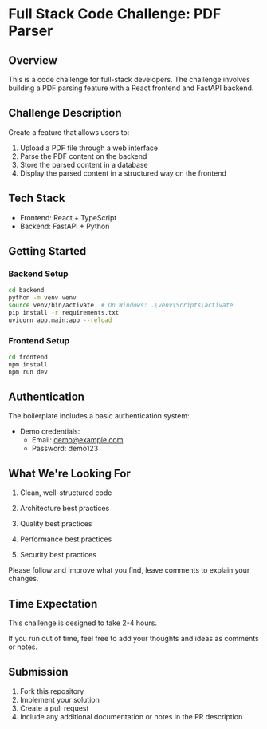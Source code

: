 # Full Stack Code Challenge: PDF Parser

## Overview
This is a code challenge for full-stack developers. The challenge involves building a PDF parsing feature with a React frontend and FastAPI backend.

## Challenge Description
Create a feature that allows users to:
1. Upload a PDF file through a web interface
2. Parse the PDF content on the backend
3. Store the parsed content in a database
4. Display the parsed content in a structured way on the frontend

## Tech Stack
- Frontend: React + TypeScript
- Backend: FastAPI + Python

## Getting Started

### Backend Setup
```bash
cd backend
python -m venv venv
source venv/bin/activate  # On Windows: .\venv\Scripts\activate
pip install -r requirements.txt
uvicorn app.main:app --reload
```

### Frontend Setup
```bash
cd frontend
npm install
npm run dev
```

## Authentication
The boilerplate includes a basic authentication system:
- Demo credentials: 
  - Email: demo@example.com
  - Password: demo123

## What We're Looking For
1. Clean, well-structured code
2. Architecture best practices
3. Quality best practices

7. Performance best practices
8. Security best practices

Please follow and improve what you find, leave comments to explain your changes.

## Time Expectation
This challenge is designed to take 2-4 hours.

If you run out of time, feel free to add your thoughts and ideas as comments or notes.

## Submission
1. Fork this repository
2. Implement your solution
3. Create a pull request
4. Include any additional documentation or notes in the PR description
